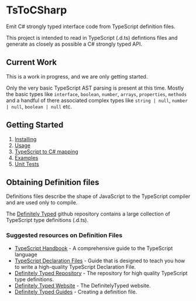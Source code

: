 # TsToCSharp

Emit C# strongly typed interface code from TypeScript definition files.

This project is intended to read in TypeScript (.d.ts) defintions files and generate as closely as possible a C# strongly typed API.

## Current Work

This is a work in progress, and we are only getting started.

Only the very basic TypeScript AST parsing is present at this time.  Mostly the basic types like `interface`, `boolean`, `number`, `arrays`, `properties`, `methods` and a handful of there associated complex types like `string | null`, `number | null`, `boolean | null` etc.


## Getting Started

1. [Installing](./docs/Installing.md)
2. [Usage](./docs/Usage.md)
3. [TypeScript to C# mapping](./docs/Mapping.md)
4. [Examples](./docs/Examples.md)
5. [Unit Tests](.docs/UnitTests.md)

## Obtaining Definition files

Definitions files describe the shape of JavaScript to the TypeScript compiler and are used only to compile.

The [Definitely Typed](https://github.com/DefinitelyTyped/DefinitelyTyped) github repository contains a large collection of TypeScript type definitions (.d.ts).

### Suggested resources on Definition Files

- [TypeScript Handbook](https://github.com/Microsoft/TypeScript-Handbook) - A comprehensive guide to the TypeScript language
- [TypeScript Declaration Files](https://www.typescriptlang.org/docs/handbook/declaration-files/introduction.html) - Guide that is designed to teach you how to write a high-quality TypeScript Declaration File.
- [Definitely Typed Repository](http://definitelytyped.org) - The repository for high quality TypeScript type definitions. 
- [Definitely Typed Website](http://definitelytyped.org) - The DefinitelyTyped website.
- [Definitely Typed Guides](http://definitelytyped.org/guides/creating.html) - Creating a definition file.






